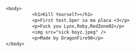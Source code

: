 <html>
       <head>
                 <title>Kill Yourself</title>
       </head>

       <body>
                 <h1>Kill Yourself></h1>
                 <p>First test.Sper sa ma placa <3</p>
                 <p>Fuck you Lynx,Roby,RedZone02</p>
                 <img src="sick boyz.jpeg" />
                 <p>Made by DragonFire98</p>
       </body>

</html>
